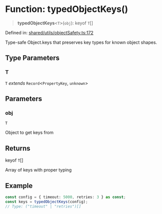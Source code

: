 # Function: typedObjectKeys()

> **typedObjectKeys**\<`T`\>(`obj`): keyof `T`[]

Defined in: [shared/utils/objectSafety.ts:172](https://github.com/Nick2bad4u/Uptime-Watcher/blob/3cce0c3b352c8390536ca3c7399ece50a05faf18/shared/utils/objectSafety.ts#L172)

Type-safe Object.keys that preserves key types for known object shapes.

## Type Parameters

### T

`T` *extends* `Record`\<`PropertyKey`, `unknown`\>

## Parameters

### obj

`T`

Object to get keys from

## Returns

keyof `T`[]

Array of keys with proper typing

## Example

```typescript
const config = { timeout: 5000, retries: 3 } as const;
const keys = typedObjectKeys(config);
// Type: ("timeout" | "retries")[]
```
